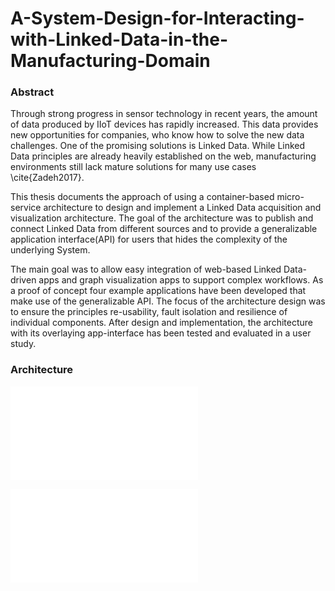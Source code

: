 # A-System-Design-for-Interacting-with-Linked-Data-in-the-Manufacturing-Domain

### Abstract

Through strong progress in sensor technology in recent years, the amount of data produced by IIoT devices has rapidly increased.
This data provides new opportunities for companies, who know how to solve the new data challenges. One of the promising solutions is Linked Data.
While Linked Data principles are already heavily established on the web, manufacturing environments still lack mature solutions for many use cases \cite{Zadeh2017}.

This thesis documents the approach of using a container-based micro-service architecture to design and implement a Linked Data acquisition and visualization architecture.
The goal of the architecture was to publish and connect Linked Data from different sources and to provide a generalizable application interface(API) for users that hides the complexity of the underlying System. 

The main goal was to allow easy integration of web-based Linked Data-driven apps and graph visualization apps to support complex workflows.
As a proof of concept four example applications have been developed that make use of the generalizable API. 
The focus of the architecture design was to ensure the principles re-usability, fault isolation and resilience of individual components.
After design and implementation, the architecture with its overlaying app-interface has been tested and evaluated in a user study.

### Architecture 

![Architecture Design](shopfloor_app_arch.pdf)

![Apps - The architecture building blocks](app_anatomy.pdf)
